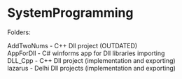 # SystemProgramming

Folders:

AddTwoNums - C++ Dll project (OUTDATED) <br />
AppForDll - C# winforms app for Dll libraries importing <br />
DLL_Cpp - C++ Dll project (implementation and exporting) <br />
lazarus - Delhi Dll projects (implementation and exporting) <br />
